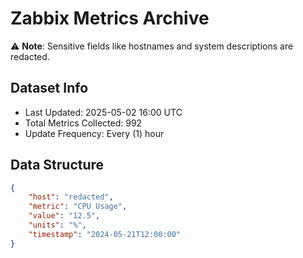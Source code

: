 # Zabbix Metrics Archive

⚠️ **Note**: Sensitive fields like hostnames and system descriptions are redacted.

## Dataset Info
- Last Updated: 2025-05-02 16:00 UTC
- Total Metrics Collected: 992
- Update Frequency: Every (1) hour

## Data Structure
```json
{
    "host": "redacted",
    "metric": "CPU Usage",
    "value": "12.5",
    "units": "%",
    "timestamp": "2024-05-21T12:00:00"
}
```
